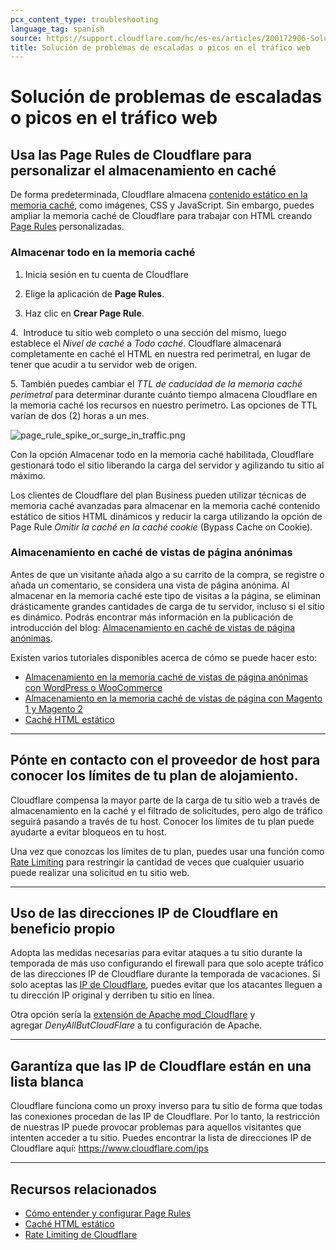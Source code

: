 ```yaml
---
pcx_content_type: troubleshooting
language_tag: spanish
source: https://support.cloudflare.com/hc/es-es/articles/200172906-Soluci%C3%B3n-de-problemas-de-escaladas-o-picos-en-el-tr%C3%A1fico-web
title: Solución de problemas de escaladas o picos en el tráfico web
---
```


# Solución de problemas de escaladas o picos en el tráfico web



## Usa las Page Rules de Cloudflare para personalizar el almacenamiento en caché

De forma predeterminada, Cloudflare almacena [contenido estático en la memoria caché](https://support.cloudflare.com/hc/en-us/articles/200172516-Which-file-extensions-does-CloudFlare-cache-for-static-content-), como imágenes, CSS y JavaScript. Sin embargo, puedes ampliar la memoria caché de Cloudflare para trabajar con HTML creando [Page Rules](https://support.cloudflare.com/hc/en-us/articles/218411427-Understanding-and-Configuring-Cloudflare-Page-Rules-Page-Rules-Tutorial-) personalizadas.

### Almacenar todo en la memoria caché

1. Inicia sesión en tu cuenta de Cloudflare

2. Elige la aplicación de **Page Rules**. 

3. Haz clic en **Crear Page Rule**.

4.  Introduce tu sitio web completo o una sección del mismo, luego establece el _Nivel de caché_ a _Todo caché_. Cloudflare almacenará completamente en caché el HTML en nuestra red perimetral, en lugar de tener que acudir a tu servidor web de origen.

5. También puedes cambiar el _TTL de caducidad de la memoria caché perimetral_ para determinar durante cuánto tiempo almacena Cloudflare en la memoria caché los recursos en nuestro perímetro. Las opciones de TTL varían de dos (2) horas a un mes. 

![page_rule_spike_or_surge_in_traffic.png](/images/support/page_rule_spike_or_surge_in_traffic.png)

Con la opción Almacenar todo en la memoria caché habilitada, Cloudflare gestionará todo el sitio liberando la carga del servidor y agilizando tu sitio al máximo.

Los clientes de Cloudflare del plan Business pueden utilizar técnicas de memoria caché avanzadas para almacenar en la memoria caché contenido estático de sitios HTML dinámicos y reducir la carga utilizando la opción de Page Rule _Omitir la caché en la caché cookie_ (Bypass Cache on Cookie).

### Almacenamiento en caché de vistas de página anónimas

Antes de que un visitante añada algo a su carrito de la compra, se registre o añada un comentario, se considera una vista de página anónima. Al almacenar en la memoria caché este tipo de visitas a la página, se eliminan drásticamente grandes cantidades de carga de tu servidor, incluso si el sitio es dinámico. Podrás encontrar más información en la publicación de introducción del blog: [Almacenamiento en caché de vistas de página anónimas](https://blog.cloudflare.com/caching-anonymous-page-views/). 

Existen varios tutoriales disponibles acerca de cómo se puede hacer esto:

-   [Almacenamiento en la memoria caché de vistas de página anónimas con WordPress o WooCommerce](https://support.cloudflare.com/hc/en-us/articles/236166048)
-   [Almacenamiento en la memoria caché de vistas de página con Magento 1 y Magento 2](https://support.cloudflare.com/hc/en-us/articles/236168808)
-   [Caché HTML estático](https://support.cloudflare.com/hc/articles/202775670)

___

## Pónte en contacto con el proveedor de host para conocer los límites de tu plan de alojamiento.

Cloudflare compensa la mayor parte de la carga de tu sitio web a través de almacenamiento en la caché y el filtrado de solicitudes, pero algo de tráfico seguirá pasando a través de tu host. Conocer los límites de tu plan puede ayudarte a evitar bloqueos en tu host. 

Una vez que conozcas los límites de tu plan, puedes usar una función como [Rate Limiting](https://support.cloudflare.com/hc/articles/115001635128) para restringir la cantidad de veces que cualquier usuario puede realizar una solicitud en tu sitio web.

___

## Uso de las direcciones IP de Cloudflare en beneficio propio

Adopta las medidas necesarias para evitar ataques a tu sitio durante la temporada de más uso configurando el firewall para que solo acepte tráfico de las direcciones IP de Cloudflare durante la temporada de vacaciones. Si solo aceptas las [IP de Cloudflare](https://www.cloudflare.com/ips), puedes evitar que los atacantes lleguen a tu dirección IP original y derriben tu sitio en línea.

Otra opción sería la [extensión de Apache mod\_Cloudflare](https://www.cloudflare.com/technical-resources/#mod_cloudflare) y agregar _DenyAllButCloudFlare_ a tu configuración de Apache.

___

## Garantíza que las IP de Cloudflare están en una lista blanca

Cloudflare funciona como un proxy inverso para tu sitio de forma que todas las conexiones procedan de las IP de Cloudflare. Por lo tanto, la restricción de nuestras IP puede provocar problemas para aquellos visitantes que intenten acceder a tu sitio. Puedes encontrar la lista de direcciones IP de Cloudflare aquí: [https://www.cloudflare.com/ips  
](https://www.cloudflare.com/ips)

___

## Recursos relacionados

-   [Cómo entender y configurar Page Rules](https://support.cloudflare.com/hc/en-us/articles/218411427-Understanding-and-Configuring-Cloudflare-Page-Rules-Page-Rules-Tutorial-)
-   [Caché HTML estático](https://support.cloudflare.com/hc/articles/202775670)
-   [Rate Limiting de Cloudflare](https://support.cloudflare.com/hc/articles/115001635128)
